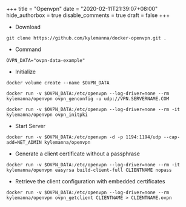 +++
title = "Openvpn"
date = "2020-02-11T21:39:07+08:00"
hide_authorbox = true
disable_comments = true
draft = false
+++

* Download

`git clone https://github.com/kylemanna/docker-openvpn.git .`

* Command

`OVPN_DATA="ovpn-data-example"`

* Initialize

`docker volume create --name $OVPN_DATA`

`docker run -v $OVPN_DATA:/etc/openvpn --log-driver=none --rm kylemanna/openvpn ovpn_genconfig -u udp://VPN.SERVERNAME.COM`

`docker run -v $OVPN_DATA:/etc/openvpn --log-driver=none --rm -it kylemanna/openvpn ovpn_initpki`

* Start Server

`docker run -v $OVPN_DATA:/etc/openvpn -d -p 1194:1194/udp --cap-add=NET_ADMIN kylemanna/openvpn`

* Generate a client certificate without a passphrase

`docker run -v $OVPN_DATA:/etc/openvpn --log-driver=none --rm -it kylemanna/openvpn easyrsa build-client-full CLIENTNAME nopass`

* Retrieve the client configuration with embedded certificates

`docker run -v $OVPN_DATA:/etc/openvpn --log-driver=none --rm kylemanna/openvpn ovpn_getclient CLIENTNAME > CLIENTNAME.ovpn`









